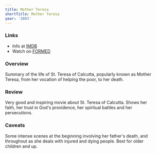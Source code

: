 ```yaml
---
title: Mother Teresa
shortTitle: Mother Teresa
year: '2003'
---
```


### Links

* Info at [IMDB](https://www.imdb.com/title/tt0375986/)
* Watch on [FORMED](https://watch.formed.org/mother-teresa-1)

### Overview

Summary of the life of St. Teresa of Calcutta, popularly known as Mother Teresa, from her vocation of helping the poor, to her death.

### Review

Very good and inspiring movie about St. Teresa of Calcutta. Shows her faith, her trust in God's providence, her spiritual battles and her persecutions.

### Caveats

Some intense scenes at the beginning involving her father's death, and throughout as she deals with injured and dying people. Best for older children and up.
